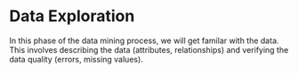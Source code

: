 # Data Exploration

In this phase of the data mining process, we will get familar with the data. This involves describing the data (attributes, relationships) and verifying the data quality (errors, missing values).
